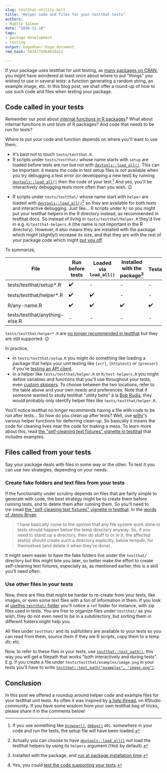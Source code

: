 ```yaml
---
slug: testthat-utility-belt
title: "Helper code and files for your testthat tests" 
authors: 
- Maëlle Salmon 
date: "2020-11-18" 
tags: 
- package development 
- testing
output: hugodown::hugo_document
rmd_hash: 583417d9b4628a12

---
```


If your package uses testthat for unit testing, as [many packages on CRAN](https://www.tidyverse.org/blog/2019/11/testthat-2-3-0/), you might have wondered at least once about where to put "things" you wished to use in several tests: a function generating a random string, an example image, etc. In this blog post, we shall offer a round-up of how to use such code and files when testing your package.

Code called in your tests
-------------------------

Remember our post about [internal functions in R packages](/2019/12/12/internal-functions/)? What about internal functions in *unit tests* of R packages? And code that needs to be run for tests?

Where to put your code and function depends on where you'll want to use them.

-   It's best not to touch `tests/testthat.R`.
-   R scripts under `tests/testthat/` whose name starts with `setup` are loaded before tests are run but not with [`devtools::load_all()`](https://devtools.r-lib.org//reference/load_all.html). This can be important: it means the code in test setup files is *not* available when you try debugging a test error (or developping a new test) by running [`devtools::load_all()`](https://devtools.r-lib.org//reference/load_all.html) then the code of your test.[^1] And yes, you'll be interactively debugging tests more often than you wish. :wink:

<!-- -->

-   R scripts under `tests/testthat/` whose name start with `helper` are loaded with [`devtools::load_all()`](https://devtools.r-lib.org//reference/load_all.html)[^2] so they are available for both tests and interactive debugging. Just like... R scripts under `R/` so you might put your testthat helpers in the R directory instead, as recommended in testthat docs. So instead of living in `tests/testthat/helper.R` they'd live in e.g. `R/testthat-helpers.R` (the name is not important in the R directory). However, it also means they are installed with the package which might (slightly!) increase its size, and that they are with the rest of your package code which might [put you off](https://community.rstudio.com/t/why-are-tests-testthat-helper-files-discouraged-in-testthat/85253).

To summarize,

| File                           | Run before tests | Loaded via `load_all()` | Installed with the package[^3] | Testable[^4] |
|--------------------------------|------------------|-------------------------|--------------------------------|--------------|
| tests/testthat/setup\*.R       | ✔️               | \-                      | \-                             | \-           |
| tests/testthat/helper\*.R      | ✔️               | ✔️                      | \-                             | \-           |
| R/any-name.R                   | ✔️               | ✔️                      | ✔️                             | ✔️           |
| tests/testthat/anything-else.R | \-               | \-                      | \-                             | \-           |

`tests/testthat/helper*.R` are [no longer recommended in testthat](https://testthat.r-lib.org/reference/test_dir.html#special-files) but they are still supported. :relieved:

In practice,

-   In `tests/testthat/setup.R` you might do something like loading a package that helps your unit testing like `{vcr}`, `{httptest}` or `{presser}` if you're [testing an API client](https://books.ropensci.org/http-testing/).
-   In a helper like `tests/testthat/helper.R` or `R/test-helpers.R` you might define variables and functions that you'll use throughout your tests, even [custom skippers](https://testthat.r-lib.org/articles/skipping.html#helpers). To choose between the two locations, refer to the table above and your own needs and preferences. Note that if someone wanted to study testthat "utility belts" à la [Bob Rudis](https://rud.is/b/2018/04/08/dissecting-r-package-utility-belts/), they would probably only identify helper files like `tests/testthat/helper.R`.

You'll notice testthat no longer recommends having a file with code to be run after tests... So how do you clean up after tests? Well, use [withr](https://withr.r-lib.org/index.html)'s various helper functions for deferring clean-up. So basically it means the code for cleaning lives near the code for making a mess. To learn more about this, read [the "self-cleaning text fixtures" vignette in testthat](https://testthat.r-lib.org/articles/test-fixtures.html) that includes examples.

Files called from your tests
----------------------------

Say your package deals with files in some way or the other. To test it you can use two strategies, depending on your needs.

### Create fake folders and text files from your tests

If the functionality under scrutiny depends on files that are fairly simple to generate with code, the best strategy might be to create them before running tests, and to delete them after running them. So you'll need to (re-)read [the "self-cleaning text fixtures" vignette in testthat](https://testthat.r-lib.org/articles/test-fixtures.html). In the [words of Jenny Bryan](https://github.com/hadley/r-pkgs/issues/483#issuecomment-691319934)

> I have basically come to the opinion that any file system work done in tests should happen below the temp directory anyway. So, if you need to stand up a directory, then do stuff to or in it, the affected test(s) should create such a directory explicitly, below tempdir, for themselves (and delete it when they're done).

It might seem easier to have the fake folders live under the `testthat/` directory but this might bite you later, so better make the effort to create self-cleaning text fixtures, especially as, as mentioned earlier, this is a skill you'll need often.

### Use other files in your tests

Now, there are files that might be harder to re-create from your tests, like images, or even some text files with a ton of information in them. If you look at [usethis `testthat/` folder](https://github.com/r-lib/usethis/tree/master/tests/testthat/) you'll notice a `ref` folder for instance, with zip files used in tests. You are free to organize files under `testthat/` as you wish, they do not even need to be in a subdirectory, but sorting them in different folders might help you.

All files under `testthat/` and its subfolders are available to your tests so you can read from them, source them if they are R scripts, copy them to a temp dir, etc.

Now, to refer to these files in your tests, use [`testthat::test_path()`](https://testthat.r-lib.org/reference/test_path.html), this way you will get a filepath that works "both interactively and during tests". E.g. if you create a file under `tests/testthat/examples/image.png` in your tests you'll have to write [`testthat::test_path("examples", "image.png")`](https://testthat.r-lib.org/reference/test_path.html).

Conclusion
----------

In this post we offered a roundup around helper code and example files for your testthat unit tests. As often it was inspired by [a help thread](https://community.rstudio.com/t/why-are-tests-testthat-helper-files-discouraged-in-testthat/85253), on RStudio community. If you have some wisdom from your own testthat bag of tricks, please share it in the comments below!

[^1]: If you use something like [`browser()`](https://rdrr.io/r/base/browser.html), [`debug()`](https://rdrr.io/r/base/debug.html) etc. somewhere in your code and run the tests, the setup file will have been loaded.

[^2]: Actually you can choose to have [`devtools::load_all()`](https://devtools.r-lib.org//reference/load_all.html) *not* load the testthat helpers by using its `helpers` argument (`TRUE` by default).

[^3]: Installed with the package, and [run at package installation time](https://github.com/r-lib/testthat/issues/1206#issuecomment-713519962).

[^4]: Yes, you could [test the code supporting your tests](https://github.com/r-lib/testthat/issues/1206#issuecomment-713583205).

